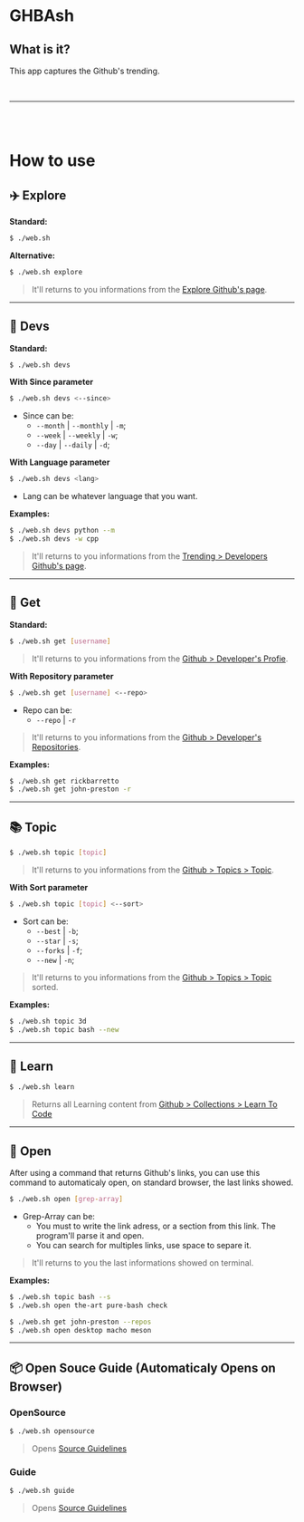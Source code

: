# GHBAsh

## What is it?

This app captures the Github's trending. 

<br>

---

<br>
<br>

# How to use



## ✈️ Explore
**Standard:**
```bash
$ ./web.sh
```
**Alternative:**
```bash
$ ./web.sh explore
```
> It'll returns to you informations from the [Explore Github's page](https://github.com/explore).

---

## 👋 Devs
**Standard:**
```bash
$ ./web.sh devs
```
**With Since parameter**
```bash
$ ./web.sh devs <--since>
```
+ Since can be:
    + `--month` | `--monthly` | `-m`;
    + `--week` | `--weekly` | `-w`;
    + `--day` | `--daily` | `-d`;

**With Language parameter**
```bash
$ ./web.sh devs <lang>
```
+ Lang can be whatever language that you want.

**Examples:**
```bash
$ ./web.sh devs python --m
$ ./web.sh devs -w cpp
```
> It'll returns to you informations from the [Trending > Developers Github's page](https://github.com/trending/developers).

---

## 🙌 Get
**Standard:**
```bash
$ ./web.sh get [username]
```
> It'll returns to you informations from the [Github > Developer's Profie](https://github.com/RickBarretto).

**With Repository parameter**
```bash
$ ./web.sh get [username] <--repo>
```
+ Repo can be:
  + `--repo` | `-r`
> It'll returns to you informations from the [Github > Developer's Repositories](https://github.com/RickBarretto?tab=repositories).

**Examples:**
```bash
$ ./web.sh get rickbarretto
$ ./web.sh get john-preston -r
```

---

## 📚 Topic
```bash
$ ./web.sh topic [topic]
```
> It'll returns to you informations from the [Github > Topics > Topic](https://github.com/topics).

**With Sort parameter**
```bash
$ ./web.sh topic [topic] <--sort>
```
+ Sort can be:
  + `--best` | `-b`;
  + `--star` | `-s`;
  + `--forks` | `-f`;
  + `--new` | `-n`;
> It'll returns to you informations from the [Github > Topics > Topic](https://github.com/topics) sorted.

**Examples:**
```bash
$ ./web.sh topic 3d
$ ./web.sh topic bash --new
```

---

## 🏫 Learn
```bash
$ ./web.sh learn
```
> Returns all Learning content from [Github > Collections > Learn To Code](https://github.com/collections/learn-to-code)
---

## 📂 Open

After using a command that returns Github's links, you can use this command to automaticaly open, on standard browser, the last links showed.

```bash
$ ./web.sh open [grep-array]
```
+ Grep-Array can be:
  + You must to write the link adress, or a section from this link. The program'll parse it and open.
  + You can search for multiples links, use space to separe it.
> It'll returns to you the last informations showed on terminal.

**Examples:**
```bash
$ ./web.sh topic bash --s
$ ./web.sh open the-art pure-bash check

$ ./web.sh get john-preston --repos
$ ./web.sh open desktop macho meson
```

---

## 📦 Open Souce Guide (Automaticaly Opens on Browser)

### OpenSource
```bash
$ ./web.sh opensource
```
> Opens [Source Guidelines](https://opensource.guide/)

### Guide
```bash
$ ./web.sh guide
```
> Opens [Source Guidelines](https://opensource.guide/)